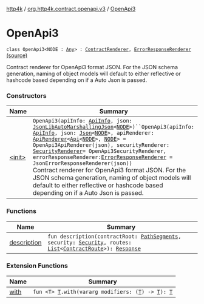 [http4k](../../index.md) / [org.http4k.contract.openapi.v3](../index.md) / [OpenApi3](./index.md)

# OpenApi3

`class OpenApi3<NODE : `[`Any`](https://kotlinlang.org/api/latest/jvm/stdlib/kotlin/-any/index.html)`> : `[`ContractRenderer`](../../org.http4k.contract/-contract-renderer/index.md)`, `[`ErrorResponseRenderer`](../../org.http4k.contract/-error-response-renderer/index.md) [(source)](https://github.com/http4k/http4k/blob/master/http4k-contract/src/main/kotlin/org/http4k/contract/openapi/v3/OpenApi3.kt#L44)

Contract renderer for OpenApi3 format JSON. For the JSON schema generation, naming of
object models will default to either reflective or hashcode based depending on if a Auto Json
is passed.

### Constructors

| Name | Summary |
|---|---|
| [&lt;init&gt;](-init-.md) | `OpenApi3(apiInfo: `[`ApiInfo`](../../org.http4k.contract.openapi/-api-info/index.md)`, json: `[`JsonLibAutoMarshallingJson`](../../org.http4k.format/-json-lib-auto-marshalling-json/index.md)`<`[`NODE`](index.md#NODE)`>)``OpenApi3(apiInfo: `[`ApiInfo`](../../org.http4k.contract.openapi/-api-info/index.md)`, json: `[`Json`](../../org.http4k.format/-json/index.md)`<`[`NODE`](index.md#NODE)`>, apiRenderer: `[`ApiRenderer`](../../org.http4k.contract.openapi/-api-renderer/index.md)`<`[`Api`](../-api/index.md)`<`[`NODE`](index.md#NODE)`>, `[`NODE`](index.md#NODE)`> = OpenApi3ApiRenderer(json), securityRenderer: `[`SecurityRenderer`](../../org.http4k.contract.openapi/-security-renderer/index.md)` = OpenApi3SecurityRenderer, errorResponseRenderer: `[`ErrorResponseRenderer`](../../org.http4k.contract/-error-response-renderer/index.md)` = JsonErrorResponseRenderer(json))`<br>Contract renderer for OpenApi3 format JSON. For the JSON schema generation, naming of object models will default to either reflective or hashcode based depending on if a Auto Json is passed. |

### Functions

| Name | Summary |
|---|---|
| [description](description.md) | `fun description(contractRoot: `[`PathSegments`](../../org.http4k.contract/-path-segments/index.md)`, security: `[`Security`](../../org.http4k.contract.security/-security/index.md)`, routes: `[`List`](https://kotlinlang.org/api/latest/jvm/stdlib/kotlin.collections/-list/index.html)`<`[`ContractRoute`](../../org.http4k.contract/-contract-route/index.md)`>): `[`Response`](../../org.http4k.core/-response/index.md) |

### Extension Functions

| Name | Summary |
|---|---|
| [with](../../org.http4k.core/with.md) | `fun <T> `[`T`](../../org.http4k.core/with.md#T)`.with(vararg modifiers: (`[`T`](../../org.http4k.core/with.md#T)`) -> `[`T`](../../org.http4k.core/with.md#T)`): `[`T`](../../org.http4k.core/with.md#T) |
